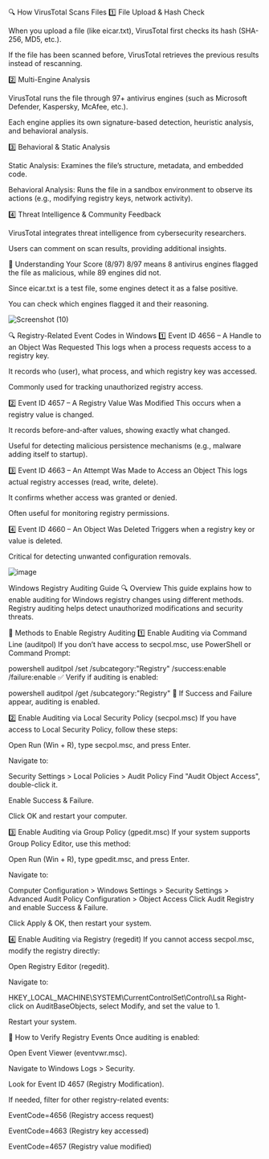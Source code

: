 🔍 How VirusTotal Scans Files
1️⃣ File Upload & Hash Check

When you upload a file (like eicar.txt), VirusTotal first checks its hash (SHA-256, MD5, etc.).

If the file has been scanned before, VirusTotal retrieves the previous results instead of rescanning.

2️⃣ Multi-Engine Analysis

VirusTotal runs the file through 97+ antivirus engines (such as Microsoft Defender, Kaspersky, McAfee, etc.).

Each engine applies its own signature-based detection, heuristic analysis, and behavioral analysis.

3️⃣ Behavioral & Static Analysis

Static Analysis: Examines the file’s structure, metadata, and embedded code.

Behavioral Analysis: Runs the file in a sandbox environment to observe its actions (e.g., modifying registry keys, network activity).

4️⃣ Threat Intelligence & Community Feedback

VirusTotal integrates threat intelligence from cybersecurity researchers.

Users can comment on scan results, providing additional insights.

🔎 Understanding Your Score (8/97)
8/97 means 8 antivirus engines flagged the file as malicious, while 89 engines did not.

Since eicar.txt is a test file, some engines detect it as a false positive.

You can check which engines flagged it and their reasoning.


![Screenshot (10)](https://github.com/user-attachments/assets/38918705-741d-44b9-bf6f-4c6ff549348e)


🔍 Registry-Related Event Codes in Windows
1️⃣ Event ID 4656 – A Handle to an Object Was Requested
This logs when a process requests access to a registry key.

It records who (user), what process, and which registry key was accessed.

Commonly used for tracking unauthorized registry access.

2️⃣ Event ID 4657 – A Registry Value Was Modified
This occurs when a registry value is changed.

It records before-and-after values, showing exactly what changed.

Useful for detecting malicious persistence mechanisms (e.g., malware adding itself to startup).

3️⃣ Event ID 4663 – An Attempt Was Made to Access an Object
This logs actual registry accesses (read, write, delete).

It confirms whether access was granted or denied.

Often useful for monitoring registry permissions.

4️⃣ Event ID 4660 – An Object Was Deleted
Triggers when a registry key or value is deleted.

Critical for detecting unwanted configuration removals.

![image](https://github.com/user-attachments/assets/8e251f34-4c53-4805-889b-0b275aedd504)

Windows Registry Auditing Guide
🔍 Overview
This guide explains how to enable auditing for Windows registry changes using different methods. Registry auditing helps detect unauthorized modifications and security threats.

📌 Methods to Enable Registry Auditing
1️⃣ Enable Auditing via Command Line (auditpol)
If you don’t have access to secpol.msc, use PowerShell or Command Prompt:

powershell
auditpol /set /subcategory:"Registry" /success:enable /failure:enable
✅ Verify if auditing is enabled:

powershell
auditpol /get /subcategory:"Registry"
🔹 If Success and Failure appear, auditing is enabled.

2️⃣ Enable Auditing via Local Security Policy (secpol.msc)
If you have access to Local Security Policy, follow these steps:

Open Run (Win + R), type secpol.msc, and press Enter.

Navigate to:

Security Settings > Local Policies > Audit Policy
Find "Audit Object Access", double-click it.

Enable Success & Failure.

Click OK and restart your computer.

3️⃣ Enable Auditing via Group Policy (gpedit.msc)
If your system supports Group Policy Editor, use this method:

Open Run (Win + R), type gpedit.msc, and press Enter.

Navigate to:

Computer Configuration > Windows Settings > Security Settings > Advanced Audit Policy Configuration > Object Access
Click Audit Registry and enable Success & Failure.

Click Apply & OK, then restart your system.

4️⃣ Enable Auditing via Registry (regedit)
If you cannot access secpol.msc, modify the registry directly:

Open Registry Editor (regedit).

Navigate to:

HKEY_LOCAL_MACHINE\SYSTEM\CurrentControlSet\Control\Lsa
Right-click on AuditBaseObjects, select Modify, and set the value to 1.

Restart your system.

🔎 How to Verify Registry Events
Once auditing is enabled:

Open Event Viewer (eventvwr.msc).

Navigate to Windows Logs > Security.

Look for Event ID 4657 (Registry Modification).

If needed, filter for other registry-related events:

EventCode=4656 (Registry access request)

EventCode=4663 (Registry key accessed)

EventCode=4657 (Registry value modified)

